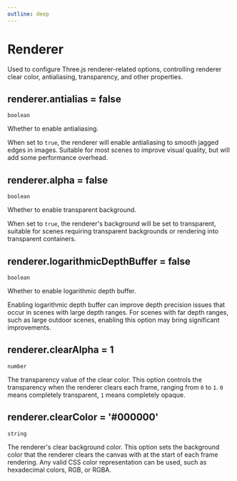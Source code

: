 ```yaml
---
outline: deep
---
```


# Renderer

Used to configure Three.js renderer-related options, controlling renderer clear color, antialiasing, transparency, and other properties.

## renderer.antialias = false

`boolean`

Whether to enable antialiasing.

When set to `true`, the renderer will enable antialiasing to smooth jagged edges in images. Suitable for most scenes to improve visual quality, but will add some performance overhead.

## renderer.alpha = false

`boolean`

Whether to enable transparent background.

When set to `true`, the renderer's background will be set to transparent, suitable for scenes requiring transparent backgrounds or rendering into transparent containers.

## renderer.logarithmicDepthBuffer = false

`boolean`

Whether to enable logarithmic depth buffer.

Enabling logarithmic depth buffer can improve depth precision issues that occur in scenes with large depth ranges. For scenes with far depth ranges, such as large outdoor scenes, enabling this option may bring significant improvements.

## renderer.clearAlpha = 1
`number`

The transparency value of the clear color.
This option controls the transparency when the renderer clears each frame, ranging from `0` to `1`. `0` means completely transparent, `1` means completely opaque.

## renderer.clearColor = '#000000'
`string`

The renderer's clear background color.
This option sets the background color that the renderer clears the canvas with at the start of each frame rendering. Any valid CSS color representation can be used, such as hexadecimal colors, RGB, or RGBA.